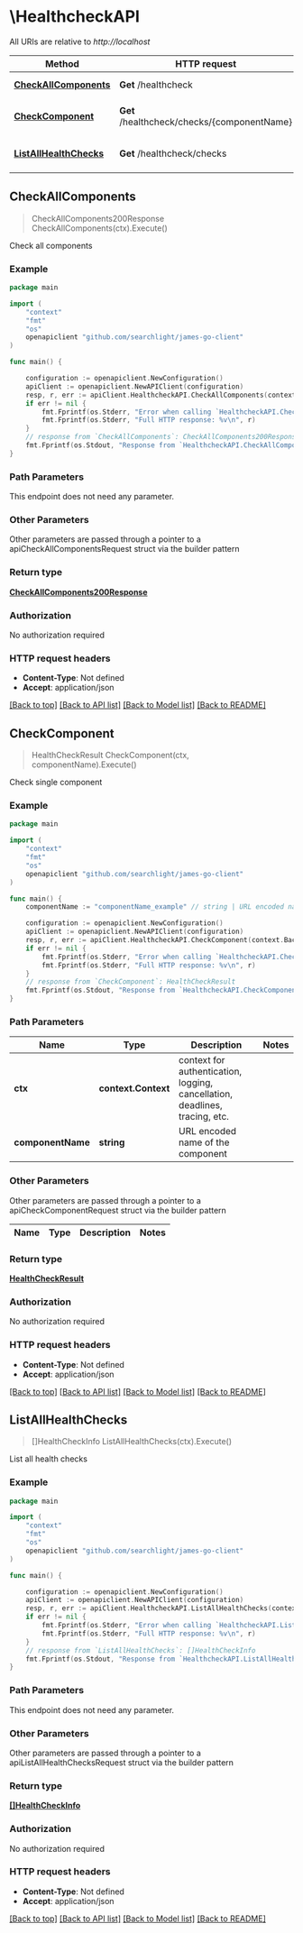 # \HealthcheckAPI

All URIs are relative to *http://localhost*

Method | HTTP request | Description
------------- | ------------- | -------------
[**CheckAllComponents**](HealthcheckAPI.md#CheckAllComponents) | **Get** /healthcheck | Check all components
[**CheckComponent**](HealthcheckAPI.md#CheckComponent) | **Get** /healthcheck/checks/{componentName} | Check single component
[**ListAllHealthChecks**](HealthcheckAPI.md#ListAllHealthChecks) | **Get** /healthcheck/checks | List all health checks



## CheckAllComponents

> CheckAllComponents200Response CheckAllComponents(ctx).Execute()

Check all components

### Example

```go
package main

import (
    "context"
    "fmt"
    "os"
    openapiclient "github.com/searchlight/james-go-client"
)

func main() {

    configuration := openapiclient.NewConfiguration()
    apiClient := openapiclient.NewAPIClient(configuration)
    resp, r, err := apiClient.HealthcheckAPI.CheckAllComponents(context.Background()).Execute()
    if err != nil {
        fmt.Fprintf(os.Stderr, "Error when calling `HealthcheckAPI.CheckAllComponents``: %v\n", err)
        fmt.Fprintf(os.Stderr, "Full HTTP response: %v\n", r)
    }
    // response from `CheckAllComponents`: CheckAllComponents200Response
    fmt.Fprintf(os.Stdout, "Response from `HealthcheckAPI.CheckAllComponents`: %v\n", resp)
}
```

### Path Parameters

This endpoint does not need any parameter.

### Other Parameters

Other parameters are passed through a pointer to a apiCheckAllComponentsRequest struct via the builder pattern


### Return type

[**CheckAllComponents200Response**](CheckAllComponents200Response.md)

### Authorization

No authorization required

### HTTP request headers

- **Content-Type**: Not defined
- **Accept**: application/json

[[Back to top]](#) [[Back to API list]](../README.md#documentation-for-api-endpoints)
[[Back to Model list]](../README.md#documentation-for-models)
[[Back to README]](../README.md)


## CheckComponent

> HealthCheckResult CheckComponent(ctx, componentName).Execute()

Check single component

### Example

```go
package main

import (
    "context"
    "fmt"
    "os"
    openapiclient "github.com/searchlight/james-go-client"
)

func main() {
    componentName := "componentName_example" // string | URL encoded name of the component

    configuration := openapiclient.NewConfiguration()
    apiClient := openapiclient.NewAPIClient(configuration)
    resp, r, err := apiClient.HealthcheckAPI.CheckComponent(context.Background(), componentName).Execute()
    if err != nil {
        fmt.Fprintf(os.Stderr, "Error when calling `HealthcheckAPI.CheckComponent``: %v\n", err)
        fmt.Fprintf(os.Stderr, "Full HTTP response: %v\n", r)
    }
    // response from `CheckComponent`: HealthCheckResult
    fmt.Fprintf(os.Stdout, "Response from `HealthcheckAPI.CheckComponent`: %v\n", resp)
}
```

### Path Parameters


Name | Type | Description  | Notes
------------- | ------------- | ------------- | -------------
**ctx** | **context.Context** | context for authentication, logging, cancellation, deadlines, tracing, etc.
**componentName** | **string** | URL encoded name of the component | 

### Other Parameters

Other parameters are passed through a pointer to a apiCheckComponentRequest struct via the builder pattern


Name | Type | Description  | Notes
------------- | ------------- | ------------- | -------------


### Return type

[**HealthCheckResult**](HealthCheckResult.md)

### Authorization

No authorization required

### HTTP request headers

- **Content-Type**: Not defined
- **Accept**: application/json

[[Back to top]](#) [[Back to API list]](../README.md#documentation-for-api-endpoints)
[[Back to Model list]](../README.md#documentation-for-models)
[[Back to README]](../README.md)


## ListAllHealthChecks

> []HealthCheckInfo ListAllHealthChecks(ctx).Execute()

List all health checks

### Example

```go
package main

import (
    "context"
    "fmt"
    "os"
    openapiclient "github.com/searchlight/james-go-client"
)

func main() {

    configuration := openapiclient.NewConfiguration()
    apiClient := openapiclient.NewAPIClient(configuration)
    resp, r, err := apiClient.HealthcheckAPI.ListAllHealthChecks(context.Background()).Execute()
    if err != nil {
        fmt.Fprintf(os.Stderr, "Error when calling `HealthcheckAPI.ListAllHealthChecks``: %v\n", err)
        fmt.Fprintf(os.Stderr, "Full HTTP response: %v\n", r)
    }
    // response from `ListAllHealthChecks`: []HealthCheckInfo
    fmt.Fprintf(os.Stdout, "Response from `HealthcheckAPI.ListAllHealthChecks`: %v\n", resp)
}
```

### Path Parameters

This endpoint does not need any parameter.

### Other Parameters

Other parameters are passed through a pointer to a apiListAllHealthChecksRequest struct via the builder pattern


### Return type

[**[]HealthCheckInfo**](HealthCheckInfo.md)

### Authorization

No authorization required

### HTTP request headers

- **Content-Type**: Not defined
- **Accept**: application/json

[[Back to top]](#) [[Back to API list]](../README.md#documentation-for-api-endpoints)
[[Back to Model list]](../README.md#documentation-for-models)
[[Back to README]](../README.md)

